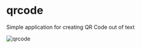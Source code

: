 # qrcode
Simple application for creating QR Code out of text

![qrcode](https://user-images.githubusercontent.com/132295836/236950437-868f0327-34e8-4cc8-a805-2cb04cd80498.png)
